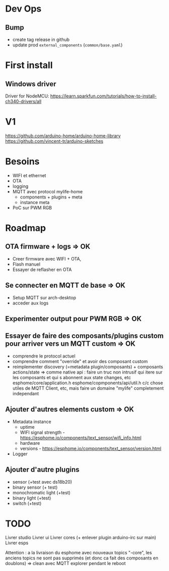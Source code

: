 # Dev Ops

## Bump
- create tag release in github
- update prod `external_components` (`common/base.yaml`)

# First install

## Windows driver

Driver for NodeMCU: https://learn.sparkfun.com/tutorials/how-to-install-ch340-drivers/all

# V1

https://github.com/arduino-home/arduino-home-library
https://github.com/vincent-tr/arduino-sketches

# Besoins

- WIFI et ethernet
- OTA
- logging
- MQTT avec protocol mylife-home
  - components + plugins + meta
  - instance meta
- PoC sur PWM RGB

# Roadmap

## OTA firmware + logs => OK

- Creer firmware avec WIFI + OTA,
- Flash manuel
- Essayer de reflasher en OTA

## Se connecter en MQTT de base => OK

- Setup MQTT sur arch-desktop
- acceder aux logs

## Experimenter output pour PWM RGB => OK

## Essayer de faire des composants/plugins custom pour arriver vers un MQTT custom => OK
- comprendre le protocol actuel
- comprendre comment "override" et avoir des composant custom
- reimplementer discovery (=metadata plugin/composants) + composants actions/state
=> comme native api : faire un truc non intrusif qui itere sur les composants et qui s abonnent aux state changes, etc 
    esphome/core/application.h
    esphome/copmponents/api/util.h
   c/c chose utiles de MQTT Client, etc, mais faire un domaine "mylife" completement independant

## Ajouter d'autres elements custom => OK
- Metadata instance
  - uptime
  - WIFI signal strength - https://esphome.io/components/text_sensor/wifi_info.html
  - hardware
  - versions - https://esphome.io/components/text_sensor/version.html
- Logger

## Ajouter d'autre plugins

- sensor (+test avec ds18b20)
- binary sensor (+ test)
- monochromatic light (+test)
- binary light (+test)
- switch (+test)

# TODO

Livrer studio
Livrer ui
Livrer cores (+ enlever plugin arduino-irc sur main)
Livrer esps

Attention : a la livraison du esphome avec nouveaux topics "-core", les anciens topics ne sont pas supprimés (et donc ca fait des composants en doublons)
=> clean avec MQTT explorer pendant le reboot
